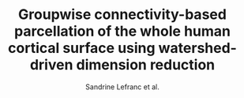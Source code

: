 ---
cat: ciel
subcat: neurophysics
bestof: false
author: Sandrine Lefranc et al.
title: Groupwise connectivity-based parcellation of the whole human cortical surface using watershed-driven dimension reduction
journal: Medical Image Analysis
year: 2016
type: article
doi: 10.1016/j.media.2016.01.003
---